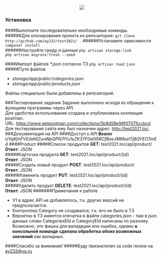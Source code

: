 <p align="center"><img src="https://laravel.com/assets/img/components/logo-laravel.svg"></p>

### Установка
####Выполните последовательно необходимые команды.  
######Для клонирования проекта из репозитория:
`git clone http://github.com/ay232/test2021/ .`
######Установите зависимости
`composer install`  
######Настройте среду и данные
`php artisan storage:link`  
`php artisan migrate:fresh --seed`

####Импорт файлов *.json согласно ТЗ
`php artisan read:json`  
#####Пути файлов  
* *storage/app/public/categories.json*
* *storage/app/public/products.json*  

Файлы специально были добавлены в репозиторий.

###Тестирование задания
Задание выполнено исходя из обращения к функциям программы через API.  
Для удобства использования создана и опубликована коллекция postman.  
URL: https://www.getpostman.com/collections/5b8d58e98f07075ccbcd  
Для тестирования сайта ему был назначен адрес: http://test2021.loc.
###Документация на API
####Доступ к API
**Bearer** *UYqKfnFVEddt6ZunWpQPN7lYu1eZK37F0a0l5RCfBxeJMMsstTjBQYEO7mE4*
####Product
#####Список продуктов
**GET**: test2021.loc/api/product/  
**Ответ**: JSON  
#####Карточка продукта
**GET**: test2021.loc/api/product/{id}  
**Ответ**: JSON  
#####Создать новый продукт
**POST**: test2021.loc/api/product/  
**Ответ**: JSON  
#####Изменить продукт
**PUT**: test2021.loc/api/product/{id}  
**Ответ**: JSON  
#####Удалить продукт
**DELETE**: test2021.loc/api/product/{id}  
**Ответ**: JSON
#######Примечания к работе
* V1 в адрес API не добавлялось, т.к. других версий не предполагается.
* Контроллер Category не создавался, т.к. его не было в ТЗ
* Вероятно в ТЗ имеется опечатка в файле categories.json - 
там в json данных слово CategoriesEId и CategoryEId написаны по разному.
Возможно, это фишка для валидации или ошибка, однако **в консольной команде
сделана обработка обоих возможных значений** как валидных.

####Спасибо за внимание!
#####Буду признателен за code review на ay232@ya.ru
